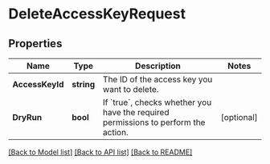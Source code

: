 # DeleteAccessKeyRequest

## Properties

Name | Type | Description | Notes
------------ | ------------- | ------------- | -------------
**AccessKeyId** | **string** | The ID of the access key you want to delete. | 
**DryRun** | **bool** | If &#x60;true&#x60;, checks whether you have the required permissions to perform the action. | [optional] 

[[Back to Model list]](../README.md#documentation-for-models) [[Back to API list]](../README.md#documentation-for-api-endpoints) [[Back to README]](../README.md)


